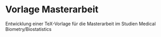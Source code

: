 # Vorlage Masterarbeit
Entwicklung einer TeX-Vorlage für die Masterarbeit im Studien Medical Biometry/Biostatistics
